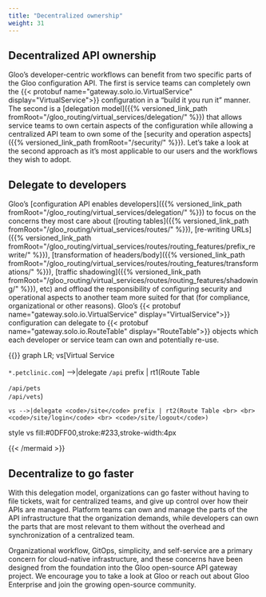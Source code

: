 ```yaml
---
title: "Decentralized ownership"
weight: 31
---
```


## Decentralized API ownership
Gloo’s developer-centric workflows can benefit from two specific parts of the Gloo configuration API. The first is service teams can completely own the {{< protobuf name="gateway.solo.io.VirtualService" display="VirtualService">}} configuration in a “build it you run it” manner. The second is a [delegation model]({{% versioned_link_path fromRoot="/gloo_routing/virtual_services/delegation/" %}}) that allows service teams to own certain aspects of the configuration while allowing a centralized API team to own some of the [security and operation aspects]({{% versioned_link_path fromRoot="/security/" %}}). Let’s take a look at the second approach as it’s most applicable to our users and the workflows they wish to adopt.

## Delegate to developers

Gloo’s [configuration API enables developers]({{% versioned_link_path fromRoot="/gloo_routing/virtual_services/delegation/" %}}) to focus on the concerns they most care about ([routing tables]({{% versioned_link_path fromRoot="/gloo_routing/virtual_services/routes/" %}}), [re-writing URLs]({{% versioned_link_path fromRoot="/gloo_routing/virtual_services/routes/routing_features/prefix_rewrite/" %}}), [transformation of headers/body]({{% versioned_link_path fromRoot="/gloo_routing/virtual_services/routes/routing_features/transformations/" %}}), [traffic shadowing]({{% versioned_link_path fromRoot="/gloo_routing/virtual_services/routes/routing_features/shadowing/" %}}), etc) and offload the responsibility of configuring security and operational aspects to another team more suited for that (for compliance, organizational or other reasons). Gloo’s {{< protobuf name="gateway.solo.io.VirtualService" display="VirtualService">}} configuration can delegate to {{< protobuf name="gateway.solo.io.RouteTable" display="RouteTable">}} objects which each developer or service team can own and potentially re-use.

{{<mermaid align="left">}}
graph LR;
    vs[Virtual Service <br> <br> <code>*.petclinic.com</code>] -->|delegate <code>/api</code> prefix | rt1(Route Table <br> <br> <code>/api/pets</code> <br> <code>/api/vets</code>)
    
    vs -->|delegate <code>/site</code> prefix | rt2(Route Table <br> <br> <code>/site/login</code> <br> <code>/site/logout</code>)
    
   style vs fill:#0DFF00,stroke:#233,stroke-width:4px

{{< /mermaid >}}

## Decentralize to go faster
With this delegation model, organizations can go faster without having to file tickets, wait for centralized teams, and give up control over how their APIs are managed. Platform teams can own and manage the parts of the API infrastructure that the organization demands, while developers can own the parts that are most relevant to them without the overhead and synchronization of a centralized team.

Organizational workflow, GitOps, simplicity, and self-service are a primary concern for cloud-native infrastructure, and these concerns have been designed from the foundation into the Gloo open-source API gateway project. We encourage you to take a look at Gloo or reach out about Gloo Enterprise and join the growing open-source community.
